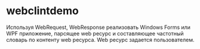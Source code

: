 # webclintdemo
Используя WebRequest, WebResponse реализовать Windows Forms или WPF приложение,  парсящее web ресурс и составляющее  частотный словарь по контенту web ресурса. Web ресурс задается пользователем.
